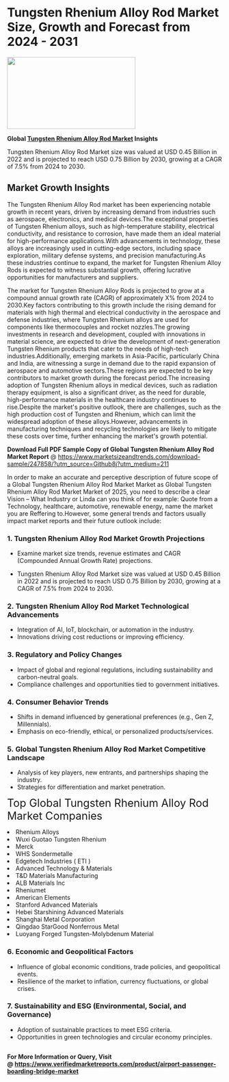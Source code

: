 <H1>Tungsten Rhenium Alloy Rod Market Size, Growth and Forecast from 2024 - 2031</H1><img class="aligncenter size-medium wp-image-584254" src="https://thirdeyenews.in/wp-content/uploads/2024/09/Global-Market-Research-300x168.jpeg" alt="" width="300" height="168" /><p><strong>Global&nbsp;<a href="https://www.marketsizeandtrends.com/download-sample/247858/?utm_source=Github8j?utm_medium=211">Tungsten Rhenium Alloy Rod Market</a> Insights</strong></p><p>Tungsten Rhenium Alloy Rod Market size was valued at USD 0.45 Billion in 2022 and is projected to reach USD 0.75 Billion by 2030, growing at a CAGR of 7.5% from 2024 to 2030.</p><p><h2>Market Growth Insights</h2> <p>The Tungsten Rhenium Alloy Rod market has been experiencing notable growth in recent years, driven by increasing demand from industries such as aerospace, electronics, and medical devices.The exceptional properties of Tungsten Rhenium alloys, such as high-temperature stability, electrical conductivity, and resistance to corrosion, have made them an ideal material for high-performance applications.With advancements in technology, these alloys are increasingly used in cutting-edge sectors, including space exploration, military defense systems, and precision manufacturing.As these industries continue to expand, the market for Tungsten Rhenium Alloy Rods is expected to witness substantial growth, offering lucrative opportunities for manufacturers and suppliers.</p> <p>The market for Tungsten Rhenium Alloy Rods is projected to grow at a compound annual growth rate (CAGR) of approximately X% from 2024 to 2030.Key factors contributing to this growth include the rising demand for materials with high thermal and electrical conductivity in the aerospace and defense industries, where Tungsten Rhenium alloys are used for components like thermocouples and rocket nozzles.The growing investments in research and development, coupled with innovations in material science, are expected to drive the development of next-generation Tungsten Rhenium products that cater to the needs of high-tech industries.Additionally, emerging markets in Asia-Pacific, particularly China and India, are witnessing a surge in demand due to the rapid expansion of aerospace and automotive sectors.These regions are expected to be key contributors to market growth during the forecast period.The increasing adoption of Tungsten Rhenium alloys in medical devices, such as radiation therapy equipment, is also a significant driver, as the need for durable, high-performance materials in the healthcare industry continues to rise.Despite the market's positive outlook, there are challenges, such as the high production cost of Tungsten and Rhenium, which can limit the widespread adoption of these alloys.However, advancements in manufacturing techniques and recycling technologies are likely to mitigate these costs over time, further enhancing the market's growth potential.</p><p><span class=""><strong>Download Full PDF Sample Copy of Global Tungsten Rhenium Alloy Rod Market Report</strong> @ <a href="https://www.marketsizeandtrends.com/download-sample/247858/?utm_source=Github8j?utm_medium=211" target="_blank">https://www.marketsizeandtrends.com/download-sample/247858/?utm_source=Github8j?utm_medium=211</a></span></p><p>In order to make an accurate and perceptive description of future scope of a Global&nbsp;Tungsten Rhenium Alloy Rod Market Market as Global&nbsp;Tungsten Rhenium Alloy Rod Market Market of 2025, you need to describe a clear Vision &ndash; What Industry or Linda can you think of for example: Quote from a Technology, healthcare, automotive, renewable energy, name the market you are Reffering to.However, some general trends and factors usually impact market reports and their future outlook include:</p><h3>1.&nbsp;<strong>Tungsten Rhenium Alloy Rod Market Growth Projections</strong></h3><ul><li>Examine market size trends, revenue estimates and CAGR (Compounded Annual Growth Rate) projections.</li><li><p>Tungsten Rhenium Alloy Rod Market size was valued at USD 0.45 Billion in 2022 and is projected to reach USD 0.75 Billion by 2030, growing at a CAGR of 7.5% from 2024 to 2030.</p></li></ul><h3>2.&nbsp;<strong>Tungsten Rhenium Alloy Rod Market Technological Advancements</strong></h3><ul><li>Integration of AI, IoT, blockchain, or automation in the industry.</li><li>Innovations driving cost reductions or improving efficiency.</li></ul><h3>3.&nbsp;<strong>Regulatory and Policy Changes</strong></h3><ul><li>Impact of global and regional regulations, including sustainability and carbon-neutral goals.</li><li>Compliance challenges and opportunities tied to government initiatives.</li></ul><h3>4.&nbsp;<strong>Consumer Behavior Trends</strong></h3><ul><li>Shifts in demand influenced by generational preferences (e.g., Gen Z, Millennials).</li><li>Emphasis on eco-friendly, ethical, or personalized products/services.</li></ul><h3>5.&nbsp;<strong>Global Tungsten Rhenium Alloy Rod Market Competitive Landscape</strong></h3><ul><li>Analysis of key players, new entrants, and partnerships shaping the industry.</li><li>Strategies for differentiation and market penetration.</li></ul><p data-pm-slice="1 1 []"><span style="color: inherit; font-family: inherit; font-size: 25px;">Top Global Tungsten Rhenium Alloy Rod Market Companies</span></p><div class="" data-test-id=""><p><li>Rhenium Alloys</li><li> Wuxi Guotao Tungsten Rhenium</li><li> Merck</li><li> WHS Sondermetalle</li><li> Edgetech Industries ( ETI )</li><li> Advanced Technology & Materials</li><li> T&D Materials Manufacturing</li><li> ALB Materials Inc</li><li> Rheniumet</li><li> American Elements</li><li> Stanford Advanced Materials</li><li> Hebei Starshining Advanced Materials</li><li> Shanghai Metal Corporation</li><li> Qingdao StarGood Nonferrous Metal</li><li> Luoyang Forged Tungsten-Molybdenum Material</li></p></div><h3>6.&nbsp;<strong>Economic and Geopolitical Factors</strong></h3><ul><li>Influence of global economic conditions, trade policies, and geopolitical events.</li><li>Resilience of the market to inflation, currency fluctuations, or global crises.</li></ul><h3>7.&nbsp;<strong>Sustainability and ESG (Environmental, Social, and Governance)</strong></h3><ul><li>Adoption of sustainable practices to meet ESG criteria.</li><li>Opportunities in green technologies and circular economy principles.</li></ul><h2><strong style="font-size: 14px;">For More Information or Query, Visit @&nbsp;</strong><a style="background-color: #ffffff; font-size: 14px;" href="https://www.marketsizeandtrends.com/report/tungsten-rhenium-alloy-rod-market/" target="_blank">https://www.verifiedmarketreports.com/product/airport-passenger-boarding-bridge-market</a></h2>